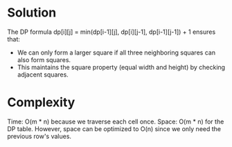 # Solution
The DP formula dp[i][j] = min(dp[i-1][j], dp[i][j-1], dp[i-1][j-1]) + 1 ensures that:
- We can only form a larger square if all three neighboring squares can also form squares.
- This maintains the square property (equal width and height) by checking adjacent squares.

# Complexity
Time: O(m * n) because we traverse each cell once.
Space: O(m * n) for the DP table. However, space can be optimized to O(n) since we only need the previous row's values.​
